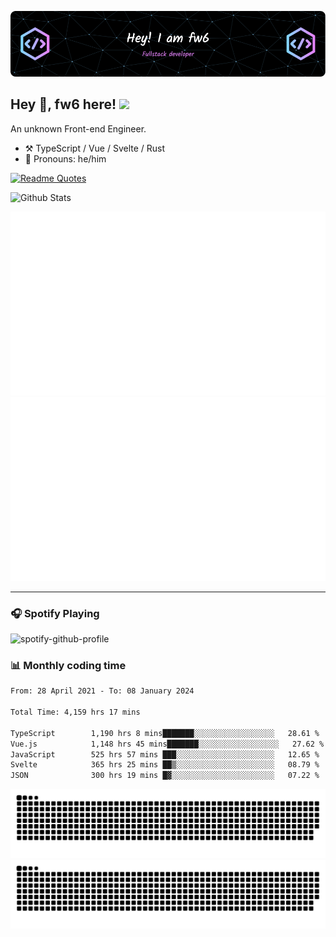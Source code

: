 ![Header](github-header-image.png)

## Hey 👋, fw6 here! <img src="https://github.githubassets.com/images/mona-whisper.gif" height="24" />


An unknown Front-end Engineer.

-   :hammer_and_pick: TypeScript / Vue / Svelte / Rust
-   :man: Pronouns: he/him


[![Readme Quotes](https://quotes-github-readme.vercel.app/api?type=horizontal&theme=algolia)](https://github.com/piyushsuthar/github-readme-quotes)



![Github Stats](https://github-readme-stats.vercel.app/api?username=fw6&bg_color=30,e96443,904e95&title_color=fff&text_color=fff)

![](https://raw.githubusercontent.com/fw6/github-stats-transparent/output/generated/overview.svg)
![](https://raw.githubusercontent.com/fw6/github-stats-transparent/output/generated/languages.svg)


---

### 🎧 Spotify Playing

<!-- ![spotify-github-profile](/img/default.svg) -->

![spotify-github-profile](https://spotify-github-profile.vercel.app/api/view.svg?uid=r6wn4hdvypv0lkzyrj0e0pjct&cover_image=true&theme=default&show_offline=true&background_color=9a10ad&interchange=true&bar_color_cover=true)



### :bar_chart: Monthly coding time 

<!--START_SECTION:waka-->

```txt
From: 28 April 2021 - To: 08 January 2024

Total Time: 4,159 hrs 17 mins

TypeScript        1,190 hrs 8 mins███████░░░░░░░░░░░░░░░░░░   28.61 %
Vue.js            1,148 hrs 45 mins███████░░░░░░░░░░░░░░░░░░   27.62 %
JavaScript        525 hrs 57 mins ███░░░░░░░░░░░░░░░░░░░░░░   12.65 %
Svelte            365 hrs 25 mins ██▒░░░░░░░░░░░░░░░░░░░░░░   08.79 %
JSON              300 hrs 19 mins █▓░░░░░░░░░░░░░░░░░░░░░░░   07.22 %
```

<!--END_SECTION:waka-->




![github contribution grid snake animation](https://raw.githubusercontent.com/platane/platane/output/github-contribution-grid-snake-dark.svg#gh-dark-mode-only)![github contribution grid snake animation](https://raw.githubusercontent.com/platane/platane/output/github-contribution-grid-snake.svg#gh-light-mode-only)
